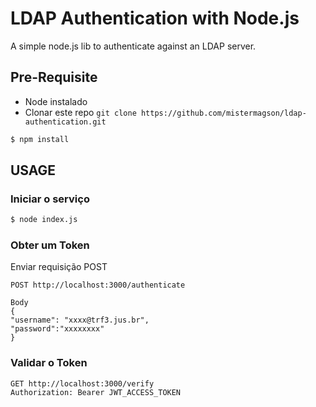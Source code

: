 # LDAP Authentication with Node.js

A simple node.js lib to authenticate against an LDAP server.

## Pre-Requisite

- Node instalado
- Clonar este repo ``` git clone https://github.com/mistermagson/ldap-authentication.git ```

```sh 
$ npm install
```

## USAGE

### Iniciar o serviço
```sh 
$ node index.js
```

### Obter um Token
Enviar requisição POST
```
POST http://localhost:3000/authenticate
```

```
Body
{
"username": "xxxx@trf3.jus.br",
"password":"xxxxxxxx"   
}
```

### Validar o Token

```
GET http://localhost:3000/verify
Authorization: Bearer JWT_ACCESS_TOKEN
```
